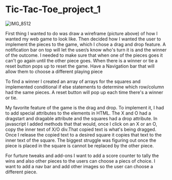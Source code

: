 # Tic-Tac-Toe_project_1

![IMG_8512](https://user-images.githubusercontent.com/41445975/111794017-d03a8c00-8893-11eb-938e-2358b01fcc26.jpg)

First thing I wanted to do was draw a wireframe (picture above) of how I wanted my web game to look like.
Then decided how I wanted the user to implement the pieces to the game, which I chose a drag and drop feature.
A notification bar on top will let the user/s know who's turn it is and the winner of the outcome.
I needed to make sure that when one of the pieces goes it can't go again until the other piece goes.
When there is a winner or tie a reset button pops up to reset the game.
Have a Navigation bar that will allow them to choose a different playing piece

To find a winner I created an array of arrays for the squares and implemented conditional if else statements to determine which row/column had the same pieces. A reset button will pop up each time there's a winner or tie.

My favorite feature of the game is the drag and drop. To implement it, I had to add special attributes to the elements in HTML. The X and O had a dragstart and dragable attribute and the squares had a drop attribute. In javascript I added methods that that would, once I click on an X or an O, copy the inner text of X/O div.That copied text is what's being dragged. Once I release the copied text to a desired square it copies that text to the inner text of the square. The biggest struggle was figuring out once the piece is placed in the square is cannot be replaced by the other piece. 

For furture tweaks and add-ons I want to add a score counter to tally the wins and also other pieces to the users can choose a piecs of choice. I want to add a nav bar and add other images so the user can choose a different piece.



